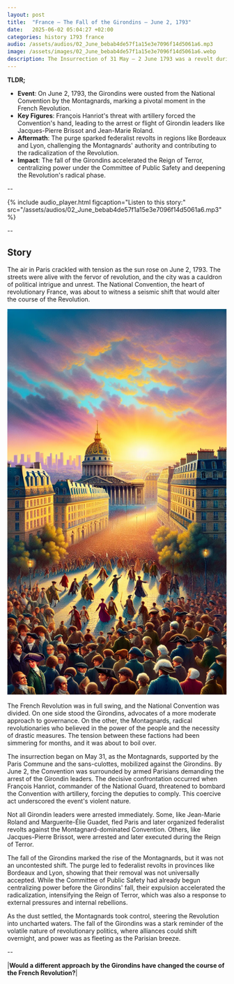 ```yaml
---
layout: post
title:  "France – The Fall of the Girondins – June 2, 1793"
date:   2025-06-02 05:04:27 +02:00
categories: history 1793 france
audio: /assets/audios/02_June_bebab4de57f1a15e3e7096f14d5061a6.mp3
image: /assets/images/02_June_bebab4de57f1a15e3e7096f14d5061a6.webp
description: The Insurrection of 31 May – 2 June 1793 was a revolt during the French Revolution, leading to the fall of the Girondins and the rise of the Montagnards in the National Convention.
---
```


**TLDR;**
- **Event**: On June 2, 1793, the Girondins were ousted from the National Convention by the Montagnards, marking a pivotal moment in the French Revolution.
- **Key Figures**: François Hanriot's threat with artillery forced the Convention's hand, leading to the arrest or flight of Girondin leaders like Jacques-Pierre Brissot and Jean-Marie Roland.
- **Aftermath**: The purge sparked federalist revolts in regions like Bordeaux and Lyon, challenging the Montagnards' authority and contributing to the radicalization of the Revolution.
- **Impact**: The fall of the Girondins accelerated the Reign of Terror, centralizing power under the Committee of Public Safety and deepening the Revolution's radical phase.

--

{% include audio_player.html figcaption="Listen to this story:" src="/assets/audios/02_June_bebab4de57f1a15e3e7096f14d5061a6.mp3" %}

--

## Story
The air in Paris crackled with tension as the sun rose on June 2, 1793. The streets were alive with the fervor of revolution, and the city was a cauldron of political intrigue and unrest. The National Convention, the heart of revolutionary France, was about to witness a seismic shift that would alter the course of the Revolution.

![Image](/assets/images/02_June_bebab4de57f1a15e3e7096f14d5061a6.webp)

The French Revolution was in full swing, and the National Convention was divided. On one side stood the Girondins, advocates of a more moderate approach to governance. On the other, the Montagnards, radical revolutionaries who believed in the power of the people and the necessity of drastic measures. The tension between these factions had been simmering for months, and it was about to boil over.

The insurrection began on May 31, as the Montagnards, supported by the Paris Commune and the sans-culottes, mobilized against the Girondins. By June 2, the Convention was surrounded by armed Parisians demanding the arrest of the Girondin leaders. The decisive confrontation occurred when François Hanriot, commander of the National Guard, threatened to bombard the Convention with artillery, forcing the deputies to comply. This coercive act underscored the event's violent nature.

Not all Girondin leaders were arrested immediately. Some, like Jean-Marie Roland and Marguerite-Élie Guadet, fled Paris and later organized federalist revolts against the Montagnard-dominated Convention. Others, like Jacques-Pierre Brissot, were arrested and later executed during the Reign of Terror.

The fall of the Girondins marked the rise of the Montagnards, but it was not an uncontested shift. The purge led to federalist revolts in provinces like Bordeaux and Lyon, showing that their removal was not universally accepted. While the Committee of Public Safety had already begun centralizing power before the Girondins' fall, their expulsion accelerated the radicalization, intensifying the Reign of Terror, which was also a response to external pressures and internal rebellions.

As the dust settled, the Montagnards took control, steering the Revolution into uncharted waters. The fall of the Girondins was a stark reminder of the volatile nature of revolutionary politics, where alliances could shift overnight, and power was as fleeting as the Parisian breeze.


--

|**Would a different approach by the Girondins have changed the course of the French Revolution?**|

